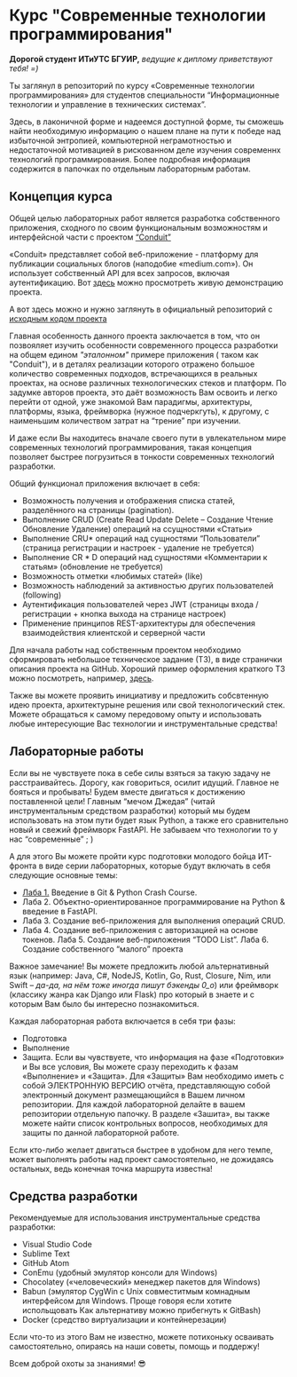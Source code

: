 # Курс "Современные технологии программирования"

**Дорогой студент ИТиУТС БГУИР,**
*ведущие к диплому приветствуют тебя! =)*

Ты заглянул в репозиторий по курсу «Современные технологии программирования» для студентов специальности “Информационные технологии и управление в технических системах”.

Здесь, в лаконичной форме и надеемся доступной форме, ты сможешь найти необходимую информацию о нашем плане на пути к победе над избыточной энтропией, компьютерной неграмотностью и недостаточной мотивацией в рискованном деле изучения современнх технологий программирования.
Более подробная информация содержится в папочках по отдельным лабораторным работам.

## Концепция курса

Общей целью лабораторных работ является разработка собственного приложения, сходного по своим функциональным возможностям и интерфейсной части с проектом [“Conduit”](https://github.com/gothinkster/realworld)

«Conduit» представляет собой веб-приложение - платформу для публикации социальных блогов (наподобие «medium.com»). Он использует собственный API для всех запросов, включая аутентификацию. Вот [здесь](https://demo.realworld.io) можно просмотреть живую демонстрацию проекта.

А вот здесь можно и нужно заглянуть в официальный репозиторий с [исходным кодом проекта](https://github.com/gothinkster/realworld)

Главная особенность данного проекта заключается в том, что он позвояляет изучить особенности современного процесса разработки на общем едином *"эталонном"* примере приложения ( таком как "Сonduit"), и в деталях реализации которого отражено большое количество современных подходов, встречающихся в реальных проектах, на основе различных технологических стеков и платформ. 
По задумке авторов проекта, это даёт возможность Вам освоить и легко перейти от одной, уже знакомой Вам парадигмы, архитектуры, платформы, языка, фреймворка (нужное подчеркгуть), к другому, с наименьшим количеством затрат на “трение” при изучении. 

 И даже если Вы находитесь вначале своего пути в увлекательном мире современных технологий программирования, такая концепция позволяет быстрее погрузиться в тонкости современных технологий разработки.

Общий функционал приложения включает в себя:
- Возможность получения и отображения списка статей, разделённого на страницы (pagination).
- Выполнение CRUD (Create Read Update Delete – Создание Чтение Обновление Удаление) операций на ссущностями «Статьи»
- Выполнение CRU* операций над сущностями “Пользователи” (страница регистрации и настроек - удаление не требуется)
- Выполнение CR * D операций над сущностями «Комментарии к статьям» (обновление не требуется)
- Возможность отметки «любимых статей» (like)
- Возможность наблюдений за активностью других пользователей (following)
- Аутентификация пользователей через JWT (страницы входа / регистрации + кнопка выхода на странице настроек)
- Применение принципов REST-архитектуры для обеспечения взаимодействия клиентской и серверной части 

Для начала работы над собственным проектом необходимо сформировать небольшое техническое задание (ТЗ), в виде странички описания проекта на GitHub. Хороший пример оформления краткого ТЗ можно посмотреть, например, [здесь](https://github.com/Call-for-Code/Project-Sample#short-description).

Также вы можете проявить инициативу и предложить собсвтенную идею проекта, архитектурыне решения или свой технологический стек.
Можете обращаться к самому передовому опыту и использовать любые интересующие Вас технологии и инструментальные средства!

## Лабораторные работы

Если вы не чувствуете пока в себе силы взяться за такую задачу не расстраивайтесь. Дорогу, как говориться, осилит идущий. Главное не бояться и пробывать! 
Будем вместе двигаться к достижению поставленной цели! 
Главным “мечом Джедая” (читай инструментальным средством разработки) который мы будем использовать на этом пути будет язык Python, а также его сравнительно новый и свежий фреймворк FastAPI. Не забываем что технологии то у нас “современные”  ; )

А для этого Вы можете пройти курс подготовки молодого бойца ИТ-фронта в виде серии лабораторных, которые будут включать в себя следующие основные темы:
- [Лаба 1.](https://github.com/bsuir-cs/stp2020/blob/master/lab01/lab01_task.md) Введение в Git & Python Crash Course.
- Лаба 2. Объектно-ориентированное программирование на Python & введение в FastAPI.
- Лаба 3. Создание веб-приложения для выполнения операций CRUD.
- Лаба 4. Создание веб-приложения с авторизацией на основе токенов.
Лаба 5. Cоздание веб-приложения “TODO List”. 
Лаба 6. Создание собственного “малого” проекта

Важное замечание! Вы можете предложить любой альтернативный язык (например: Java, C#, NodeJS, Kotlin, Go, Rust, Closure, Nim, или Swift – *да-да, на нём тоже иногда пишут бэкенды 0_o*) или фреймворк (классику жанра как Django или Flask) 
про который в знаете и с которым Вам было бы интересно познакомиться. 

Каждая лабораторная работа включается в себя три фазы:
- Подготовка
- Выполнение
- Защита.
Если вы чувствуете, что информация на фазе «Подготовки» и Вы все условия, Вы можете сразу переходить к фазам «Выполнение» и «Защита».
Для «Защиты» Вам необходимо иметь с собой ЭЛЕКТРОННУЮ ВЕРСИЮ отчёта, представляющую собой электронный документ размещающийся в Вашем личном репозитории.  Для каждой лабораторной делайте в вашем репозитории отдельную папочку.
В разделе «Зашита», вы также можете найти список контрольных вопросов, необходимых для защиты по данной лабораторной работе.

Если кто-либо желает двигаться быстрее в удобном для него темпе, может выполнять работы над проект самостоятельно, не дожидаясь остальных, ведь конечная точка маршрута известна!

## Средства разработки

Рекомендуемые для использования инструментальные средства разработки:
- Visual Studio Code
- Sublime Text
- GitHub Atom
- СonEmu (удобный эмулятор консоли для Windows)
- Сhocolatey («человеческий» менеджер пакетов для Windows)
- Babun (эмулятор СygWin с Unix совместитмым комнадным интерфейсом для Windows. Проще говоря если хотите испольщовать Как альтернативу можно прибегнуть к GitBash)
- Docker (средство виртуализации и контейнерезации)

Если что-то из этого Вам не известно, можете потихоньку осваивать самостоятельно, опираясь на наши советы, помощь и поддержу!

Всем доброй охоты за знаниями! :sunglasses:
